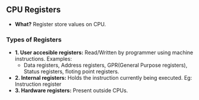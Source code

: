 ## CPU Registers
- **What?** Register store values on CPU.

### Types of Registers
- **1. User accesible registers:** Read/Written by programmer using machine instructions. Examples:
  - Data registers, Address registers, GPR(General Purpose registers), Status registers, floting point registers.
- **2. Internal registers:** Holds the instruction currently being executed. Eg: Instruction register
- **3. Hardware registers:** Present outside CPUs.
